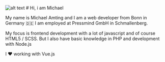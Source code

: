 ![alt text](https://camo.githubusercontent.com/eb5d23a563bd98151eb989a79d6a412100ed324043ef35dc28c5733a1ac42831/68747470733a2f2f63646e2e6a7364656c6976722e6e65742f67682f636f6c757a7a69616e647265612f67656e6572616c2d617373657473406d61737465722f526561646d652f48616e6447726565742e676966) # Hi, i am Michael 

My name is Michael Amting and I am a web developer from Bonn in Germany 🇩🇪 I am employed at Pressmind GmbH in Schmallenberg.

My focus is frontend development with a lot of javascript and of course HTML5 / SCSS. But I also have basic knowledge in PHP and development with Node.js

I ❤️ working with Vue.js
